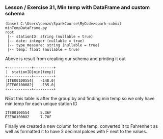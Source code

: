 ### Lesson / Exercise 31, Min temp with DataFrame and custom schema

```
(base) C:\Users\cenzo\SparkCourse\MyCode>spark-submit minTempDataFrame.py
root
 |-- stationID: string (nullable = true)
 |-- date: integer (nullable = true)
 |-- type_measure: string (nullable = true)
 |-- temp: float (nullable = true)
```
Above is result from creating our schema and printing it out
```
+-----------+---------+
|  stationID|min(temp)|
+-----------+---------+
|ITE00100554|   -148.0|
|EZE00100082|   -135.0|
+-----------+---------+
```
NExt this table is after  the group by and finding min temp so we only have min temp for each unique station ID
```
ITE00100554     5.36F
EZE00100082     7.70F
```
Finally we created a new column for the temp, converted it to Fahrenheit as well as formatted it to have 2 decimal palces with F next to the values.